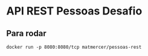 # API REST Pessoas Desafio

## Para rodar
```
docker run -p 8080:8080/tcp matmercer/pessoas-rest
```
